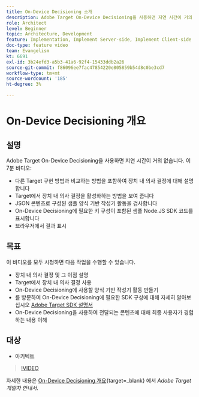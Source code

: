 ```yaml
---
title: On-Device Decisioning 소개
description: Adobe Target On-Device Decisioning을 사용하면 지연 시간이 거의 없습니다. 장치 내 의사 결정 및 활성화 방법에 대해 알아보려면 이 비디오를 시청하십시오.
role: Architect
level: Beginner
topic: Architecture, Development
feature: Implementation, Implement Server-side, Implement Client-side
doc-type: feature video
team: Evangelism
kt: 6691
exl-id: 3b24efd3-a5b3-41a6-92f4-15433ddb2a26
source-git-commit: f86096ee7fac47854220e805859b54d8c0be3cd7
workflow-type: tm+mt
source-wordcount: '185'
ht-degree: 3%

---
```


# On-Device Decisioning 개요

## 설명

Adobe Target On-Device Decisioning을 사용하면 지연 시간이 거의 없습니다. 이 7분 비디오:

* 다른 Target 구현 방법과 비교하는 방법을 포함하여 장치 내 의사 결정에 대해 설명합니다
* Target에서 장치 내 의사 결정을 활성화하는 방법을 보여 줍니다
* JSON 콘텐츠로 구성된 샘플 양식 기반 작성기 활동을 검사합니다
* On-Device Decisioning에 필요한 키 구성이 포함된 샘플 Node.JS SDK 코드를 표시합니다
* 브라우저에서 결과 표시

## 목표

이 비디오를 모두 시청하면 다음 작업을 수행할 수 있습니다.

* 장치 내 의사 결정 및 그 이점 설명
* Target에서 장치 내 의사 결정 사용
* On-Device Decisioning에 사용할 양식 기반 작성기 활동 만들기
* 를 방문하여 On-Device Decisioning에 필요한 SDK 구성에 대해 자세히 알아보십시오 [Adobe Target SDK 설명서](https://adobetarget-sdks.gitbook.io/docs/on-device-decisioning/introduction-to-on-device-decisioning)
* On-Device Decisioning을 사용하여 전달되는 콘텐츠에 대해 최종 사용자가 경험하는 내용 이해

## 대상

* 아키텍트

>[!VIDEO](https://video.tv.adobe.com/v/329032/?quality=12)

자세한 내용은 [On-Device Decisioning 개요](https://experienceleague.adobe.com/docs/target-dev/developer/server-side/on-device-decisioning/overview.html){target=_blank} 에서 *Adobe Target 개발자 안내서*.
